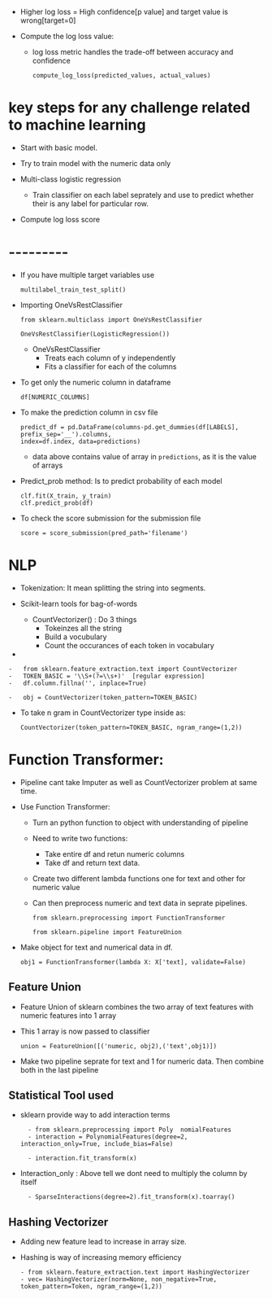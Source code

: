 *   Higher log loss   = High confidence[p value] and target value is wrong[target=0]

*   Compute the log loss value:
    *   log loss metric handles the trade-off between accuracy and confidence

            compute_log_loss(predicted_values, actual_values)

#   key steps for any challenge related to machine learning
*   Start with basic model.
*   Try to train model with the numeric data only
*   Multi-class logistic regression
    *   Train classifier on each label seprately and use to predict whether their is any label for particular row.

*   Compute log loss score

#   ---------
*   If you have multiple target variables use

        multilabel_train_test_split()

*   Importing OneVsRestClassifier

        from sklearn.multiclass import OneVsRestClassifier

        OneVsRestClassifier(LogisticRegression())

    *   OneVsRestClassifier
        *   Treats each column of y independently
        *   Fits a classifier for each of the columns
    

*   To get only the numeric column in dataframe

        df[NUMERIC_COLUMNS]


*   To make the prediction column in csv file 

        predict_df = pd.DataFrame(columns-pd.get_dummies(df[LABELS], prefix_sep='__').columns,
        index=df.index, data=predictions)


    *   data above contains value of array in `predictions`, as it is the value of arrays


*   Predict_prob method: Is to predict probability of each model

        clf.fit(X_train, y_train)
        clf.predict_prob(df)


*   To check the score submission for the submission file 

        score = score_submission(pred_path='filename')


# NLP
*   Tokenization: It mean splitting the string into segments.

*   Scikit-learn tools for bag-of-words

    *   CountVectorizer() : Do 3 things
        *   Tokeinzes all the string
        *   Build a vocubulary
        *   Count the occurances of each token in vocabulary
*   
    
    -   from sklearn.feature_extraction.text import CountVectorizer
    -   TOKEN_BASIC = '\\S+(?=\\s+)'  [regular expression]
    -   df.column.fillna('', inplace=True)

    -   obj = CountVectorizer(token_pattern=TOKEN_BASIC)

* To take n gram in CountVectorizer type inside as:

      CountVectorizer(token_pattern=TOKEN_BASIC, ngram_range=(1,2))

#   Function Transformer:

* Pipeline cant take Imputer as well as CountVectorizer problem at same time.

* Use Function Transformer:
   * Turn an python function to object with understanding of pipeline
   * Need to write two functions:
        * Take entire df and retun numeric columns
        * Take df and return text data.
   * Create two different lambda functions one for text and other for numeric value

   * Can then preprocess numeric and text data in seprate pipelines.

         from sklearn.preprocessing import FunctionTransformer

         from sklearn.pipeline import FeatureUnion

* Make object for text and numerical data in df.
 
      obj1 = FunctionTransformer(lambda X: X['text], validate=False)

## Feature Union
* Feature Union of sklearn combines the two array of text features with numeric features into 1 array
* This 1 array is now passed to classifier
          
      union = FeatureUnion([('numeric, obj2),('text',obj1)])

* Make two pipeline seprate for text and 1 for numeric data. Then combine both in the last pipeline




## Statistical Tool used

* sklearn provide way to add interaction terms

        - from sklearn.preprocessing import Poly  nomialFeatures
        - interaction = PolynomialFeatures(degree=2, interaction_only=True, include_bias=False)

        - interaction.fit_transform(x)

* Interaction_only : Above tell we dont need to multiply the column by itself

        - SparseInteractions(degree=2).fit_transform(x).toarray()


## Hashing Vectorizer

* Adding new feature lead to increase in array size.
* Hashing is way of increasing memory efficiency

 
      - from sklearn.feature_extraction.text import HashingVectorizer
      - vec= HashingVectorizer(norm=None, non_negative=True, token_pattern=Token, ngram_range=(1,2))

